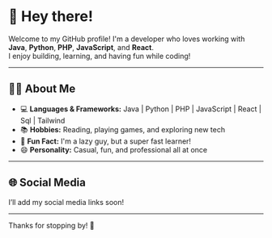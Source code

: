 # 👋 Hey there!

Welcome to my GitHub profile! I'm a developer who loves working with **Java**, **Python**, **PHP**, **JavaScript**, and **React**.  
I enjoy building, learning, and having fun while coding!

---

## 🧑‍💻 About Me

- 💻 **Languages & Frameworks:** Java | Python | PHP | JavaScript | React | Sql | Tailwind
- 📚 **Hobbies:** Reading, playing games, and exploring new tech
- 🤔 **Fun Fact:** I'm a lazy guy, but a super fast learner!
- 😄 **Personality:** Casual, fun, and professional all at once

---

## 🌐 Social Media

I’ll add my social media links soon!  
<!--
[Twitter]()  
[LinkedIn]()  
[Instagram]()  
-->

---

Thanks for stopping by! 🚀
